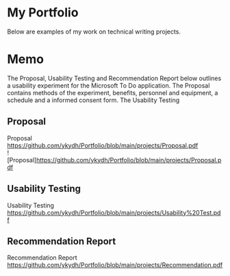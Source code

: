 # **My Portfolio**

Below are examples of my work on technical writing projects.

# **Memo**
The Proposal, Usability Testing and Recommendation Report below outlines a usability experiment for the Microsoft To Do application.
The Proposal contains methods of the experiment, benefits, personnel and equipment, a schedule and a informed consent form. 
The Usability Testing 

## **Proposal**
Proposal
https://github.com/ykydh/Portfolio/blob/main/projects/Proposal.pdf <br />
![Proposal]https://github.com/ykydh/Portfolio/blob/main/projects/Proposal.pdf
## **Usability Testing**
Usability Testing
https://github.com/ykydh/Portfolio/blob/main/projects/Usability%20Test.pdf

## **Recommendation Report**
Recommendation Report
https://github.com/ykydh/Portfolio/blob/main/projects/Recommendation.pdf

